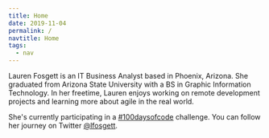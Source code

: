 ```yaml
---
title: Home
date: 2019-11-04
permalink: /
navtitle: Home
tags:
  - nav
---
```


Lauren Fosgett is an IT Business Analyst based in Phoenix, Arizona. She graduated from Arizona State University with a BS in Graphic Information Technology. In her freetime, Lauren enjoys working on remote development projects and learning more about agile in the real world.

She's currently participating in a [#100daysofcode](https://www.100daysofcode.com/) challenge. You can follow her journey on Twitter [@lfosgett](https://twitter.com/lfosgett).
